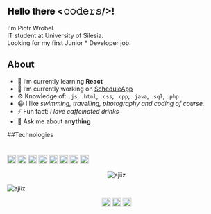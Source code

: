 <h2>𝐇𝐞𝐥𝐥𝐨 𝐭𝐡𝐞𝐫𝐞 <𝚌𝚘𝚍𝚎𝚛𝚜/>!</h2>
<p>I'm Piotr Wrobel.<br />
IT student at University of Silesia.<br />
Looking for my first Junior * Developer job.</p>

## About
* 🌱 I’m currently learning **React**
* 🔭 I’m currently working on [ScheduleApp](https://github.com/ajiiz/schedule-maker-react-app)
* ⚙️ Knowledge of: `.js`, `.html`, `.css`, `.cpp`, `.java`, `.sql`, `.php`
* 😀 I like *swimming, travelling, photography and coding of course.*
* ⚡ Fun fact: *I love caffeinated drinks*
* 💬 Ask me about **anything** 

##Technologies

#

<p align="left"><img src="https://konpa.github.io/devicon/devicon.git/icons/react/react-original-wordmark.svg" alt="react" width="20" height="20"/> <img src="https://konpa.github.io/devicon/devicon.git/icons/cplusplus/cplusplus-original.svg" alt="cplusplus" width="20" height="20"/> <img src="https://konpa.github.io/devicon/devicon.git/icons/css3/css3-original-wordmark.svg" alt="css3" width="20" height="20"/> <img src="https://konpa.github.io/devicon/devicon.git/icons/html5/html5-original-wordmark.svg" alt="html5" width="20" height="20"/> <img src="https://konpa.github.io/devicon/devicon.git/icons/java/java-original-wordmark.svg" alt="java" width="20" height="20"/> <img src="https://konpa.github.io/devicon/devicon.git/icons/javascript/javascript-original.svg" alt="javascript" width="20" height="20"/> <img src="https://konpa.github.io/devicon/devicon.git/icons/mysql/mysql-original-wordmark.svg" alt="mysql" width="20" height="20"/> <img src="https://konpa.github.io/devicon/devicon.git/icons/sass/sass-original.svg" alt="sass" width="20" height="20"/></p><p align="center"> <img src="https://github-readme-stats.vercel.app/api?username=ajiiz&show_icons=true" alt="ajiiz" /> </p>

<p align="left"> <img src="https://komarev.com/ghpvc/?username=ajiiz" alt="ajiiz" /> </p>

<p align="center">
<a href="https://dev.to/ajiiz" target="blank"><img align="center" src="https://cdn.jsdelivr.net/npm/simple-icons@3.0.1/icons/dev-dot-to.svg" alt="ajiiz" height="20" width="20" /></a>
<a href="https://fb.com/piotr.wrobel.99" target="blank"><img align="center" src="https://cdn.jsdelivr.net/npm/simple-icons@3.0.1/icons/facebook.svg" alt="piotr.wrobel.99" height="20" width="20" /></a>
<a href="https://instagram.com/piotr_wrobel_" target="blank"><img align="center" src="https://cdn.jsdelivr.net/npm/simple-icons@3.0.1/icons/instagram.svg" alt="piotr_wrobel_" height="20" width="20" /></a>
</p>
